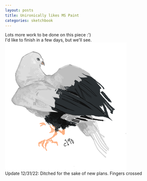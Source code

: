```yaml
---
layout: posts
title: Unironically likes MS Paint
categories: sketchbook
---
```

Lots more work to be done on this piece :')
<br>I'd like to finish in a few days, but we'll see.<br>
<img src="/images/for-posts/bird_test_mspaint.png" width="400px">
<br>Update 12/31/22: Ditched for the sake of new plans. Fingers crossed